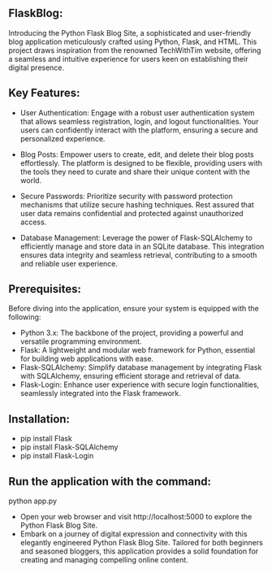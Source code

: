 ## FlaskBlog:

Introducing the Python Flask Blog Site, a sophisticated and user-friendly blog application meticulously crafted using Python, Flask, and HTML. This project draws inspiration from the renowned TechWithTim website, offering a seamless and intuitive experience for users keen on establishing their digital presence.

## Key Features:

- User Authentication: Engage with a robust user authentication system that allows seamless registration, login, and logout functionalities. Your users can confidently interact with the platform, ensuring a secure and personalized experience.

- Blog Posts: Empower users to create, edit, and delete their blog posts effortlessly. The platform is designed to be flexible, providing users with the tools they need to curate and share their unique content with the world.

- Secure Passwords: Prioritize security with password protection mechanisms that utilize secure hashing techniques. Rest assured that user data remains confidential and protected against unauthorized access.

- Database Management: Leverage the power of Flask-SQLAlchemy to efficiently manage and store data in an SQLite database. This integration ensures data integrity and seamless retrieval, contributing to a smooth and reliable user experience.

## Prerequisites:

Before diving into the application, ensure your system is equipped with the following:

- Python 3.x: The backbone of the project, providing a powerful and versatile programming environment.
- Flask: A lightweight and modular web framework for Python, essential for building web applications with ease.
- Flask-SQLAlchemy: Simplify database management by integrating Flask with SQLAlchemy, ensuring efficient storage and retrieval of data.
- Flask-Login: Enhance user experience with secure login functionalities, seamlessly integrated into the Flask framework.

## Installation:

- pip install Flask 
- pip install Flask-SQLAlchemy 
- pip install Flask-Login

## Run the application with the command:

python app.py

- Open your web browser and visit http://localhost:5000 to explore the Python Flask Blog Site.
- Embark on a journey of digital expression and connectivity with this elegantly engineered Python Flask Blog Site. Tailored for both beginners and seasoned bloggers, this application provides a solid foundation for creating and managing compelling online content.
